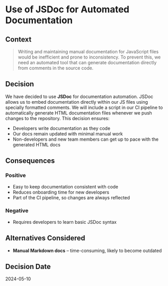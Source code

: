 # Use of JSDoc for Automated Documentation


## Context
> Writing and maintaining manual documentation for JavaScript files would be inefficient and prone to inconsistency. To prevent this, we need an automated tool that can generate documentation directly from comments in the source code.
## Decision
We have decided to use **JSDoc** for documentation automation. JSDoc allows us to embed documentation directly within our JS files using specially formatted comments. We will include a script in our CI pipeline to automatically generate HTML documentation files whenever we push changes to the repository.
This decision ensures:
- Developers write documentation as they code
- Our docs remain updated with minimal manual work
- Non-developers and new team members can get up to pace with the generated HTML docs
## Consequences
### Positive
- Easy to keep documentation consistent with code
- Reduces onboarding time for new developers
- Part of the CI pipeline, so changes are always reflected
### Negative
- Requires developers to learn basic JSDoc syntax
## Alternatives Considered
- **Manual Markdown docs** – time-consuming, likely to become outdated
## Decision Date
2024-05-10

